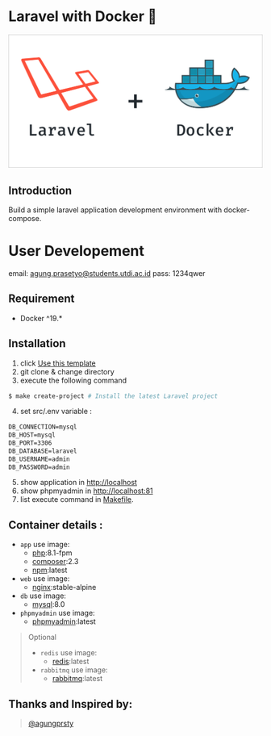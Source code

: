 # Laravel with Docker 🐳

<p align="center">
    <img src="./docker/images/laravel+docker.png" alt="docker+laravel">
</p>

## Introduction

Build a simple laravel application development environment with docker-compose.

# User Developement
email: agung.prasetyo@students.utdi.ac.id
pass: 1234qwer

## Requirement
- Docker ^19.*

## Installation

1. click [Use this template](https://github.com/agungprsty/laravel-with-docker/generate)
2. git clone & change directory
3. execute the following command

```bash
$ make create-project # Install the latest Laravel project
```
4. set src/.env variable :
```
DB_CONNECTION=mysql
DB_HOST=mysql
DB_PORT=3306
DB_DATABASE=laravel
DB_USERNAME=admin
DB_PASSWORD=admin
```
5. show application in [http://localhost](http://localhost)
6. show phpmyadmin in [http://localhost:81](http://localhost:81)
7. list execute command in [Makefile](Makefile).

## Container details :
- ``app`` use image:
  - [php](https://hub.docker.com/_/php):8.1-fpm
  - [composer](https://hub.docker.com/_/composer):2.3
  - [npm](https://deb.nodesource.com/setup_lts.x):latest
- ``web`` use image:
  - [nginx](https://hub.docker.com/_/nginx):stable-alpine
- ``db`` use image:
  - [mysql](https://hub.docker.com/_/mysql):8.0
- ``phpmyadmin`` use image:
  - [phpmyadmin](https://hub.docker.com/_/phpmyadmin):latest

> Optional
> - ``redis`` use image:
>   - [redis](https://hub.docker.com/_/redis):latest
> - ``rabbitmq`` use image:
>   - [rabbitmq](https://hub.docker.com/_/rabbitmq):latest

## Thanks and Inspired by:
> [@agungprsty](https://github.com/agungprsty)
